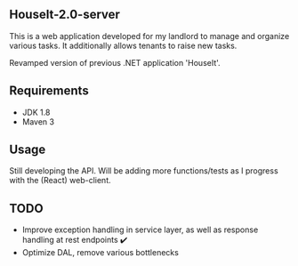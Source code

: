 HouseIt-2.0-server
----

This is a web application developed for my landlord to manage and organize various tasks. It additionally allows tenants to raise new tasks.

Revamped version of previous .NET application 'HouseIt'.


Requirements
----

- JDK 1.8
- Maven 3


Usage
----

Still developing the API. Will be adding more functions/tests as I progress with the (React) web-client.


TODO
---

- Improve exception handling in service layer, as well as response handling at rest endpoints ✔️
- Optimize DAL, remove various bottlenecks

